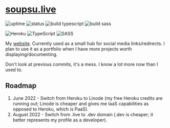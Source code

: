 # [soupsu.live](https://soupsu.live)
![uptime](https://img.shields.io/pingpong/uptime/sp_3ee5fdb4e12a4da7b853c0e1fa061eb0)
![status](https://img.shields.io/website?down_message=offline&label=status&up_message=online&url=https%3A%2F%2Fsoupsu.live)
![build typescript](https://img.shields.io/github/workflow/status/Wllew4/soupsu.live/Build%20TypeScript?label=build%20typescript)
![build sass](https://img.shields.io/github/workflow/status/Wllew4/soupsu.live/Build%20Sass?label=build%20sass)

![Heroku](https://img.shields.io/badge/heroku-%23430098.svg?style=for-the-badge&logo=heroku&logoColor=white)
![TypeScript](https://img.shields.io/badge/typescript-%23007ACC.svg?style=for-the-badge&logo=typescript&logoColor=white)
![SASS](https://img.shields.io/badge/SASS-hotpink.svg?style=for-the-badge&logo=SASS&logoColor=white)

My [website](https://soupsu.live).
Currently used as a small hub for social media links/redirects.
I plan to use it as a portfolio when I have more projects worth displaying/documenting.

Don't look at previous commits, it's a mess.
I know a lot more now than I used to.

## Roadmap
1. June 2022 - Switch from Heroku to Linode (my free Heroku credits are running out; Linode is cheaper and gives me IaaS capabilities as opposed to Heroku, which is PaaS).
2. August 2022 - Switch from .live to .dev domain (.dev is cheaper; it better represents my profile as a developer).
